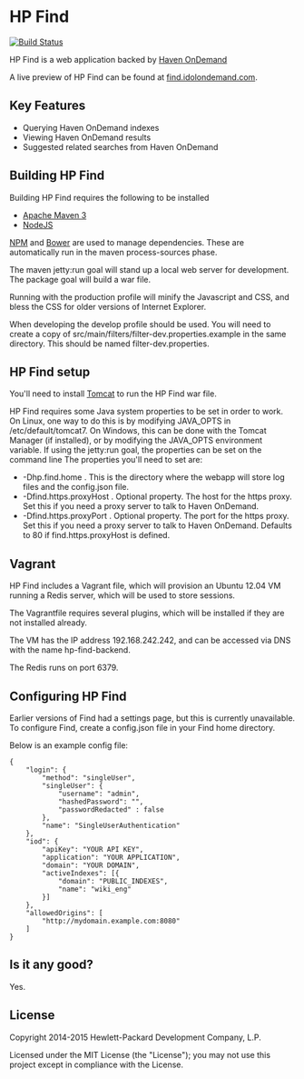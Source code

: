 # HP Find
[![Build Status](https://travis-ci.org/hpautonomy/find.svg?branch=master)](https://travis-ci.org/hpautonomy/find)

HP Find is a web application backed by [Haven OnDemand](https://www.idolondemand.com)

A live preview of HP Find can be found at [find.idolondemand.com](http://find.idolondemand.com).

## Key Features
* Querying Haven OnDemand indexes
* Viewing Haven OnDemand results
* Suggested related searches from Haven OnDemand

## Building HP Find
Building HP Find requires the following to be installed

* [Apache Maven 3](http://maven.apache.org)
* [NodeJS](http://nodejs.org)

[NPM](https://www.npmjs.com/) and [Bower](http://bower.io/) are used to manage dependencies. These are automatically
run in the maven process-sources phase.

The maven jetty:run goal will stand up a local web server for development. The package goal will build a war file.

Running with the production profile will minify the Javascript and CSS, and bless the CSS for older versions of Internet
Explorer.

When developing the develop profile should be used. You will need to create a copy of src/main/filters/filter-dev.properties.example in the same directory.
This should be named filter-dev.properties.

## HP Find setup
You'll need to install [Tomcat](http://tomcat.apache.org) to run the HP Find war file.

HP Find requires some Java system properties to be set in order to work.
On Linux, one way to do this is by modifying JAVA_OPTS in /etc/default/tomcat7.
On Windows, this can be done with the Tomcat Manager (if installed), or by modifying the JAVA_OPTS environment variable.
If using the jetty:run goal, the properties can be set on the command line
The properties you'll need to set are:

* -Dhp.find.home . This is the directory where the webapp will store log files and the config.json file.
* -Dfind.https.proxyHost . Optional property. The host for the https proxy. Set this if you need a proxy server to talk to Haven OnDemand.
* -Dfind.https.proxyPort . Optional property. The port for the https proxy. Set this if you need a proxy server to talk to Haven OnDemand. Defaults to 80 if find.https.proxyHost is defined.

## Vagrant
HP Find includes a Vagrant file, which will provision an Ubuntu 12.04 VM running a Redis server, which will be used to
store sessions. 

The Vagrantfile requires several plugins, which will be installed if they are not installed already.

The VM has the IP address 192.168.242.242, and can be accessed via DNS with the name hp-find-backend.

The Redis runs on port 6379.

## Configuring HP Find
Earlier versions of Find had a settings page, but this is currently unavailable. To configure Find, create a config.json
file in your Find home directory.

Below is an example config file:

    {
        "login": {
            "method": "singleUser",
            "singleUser": {
                "username": "admin",
                "hashedPassword": "",
                "passwordRedacted" : false
            },
            "name": "SingleUserAuthentication"
        },
        "iod": {
            "apiKey": "YOUR API KEY",
            "application": "YOUR APPLICATION",
            "domain": "YOUR DOMAIN",
            "activeIndexes": [{
                "domain": "PUBLIC_INDEXES",
                "name": "wiki_eng"
            }]
        },
        "allowedOrigins": [
            "http://mydomain.example.com:8080"
        ]
    }

## Is it any good?
Yes.

## License
Copyright 2014-2015 Hewlett-Packard Development Company, L.P.

Licensed under the MIT License (the "License"); you may not use this project except in compliance with the License.
